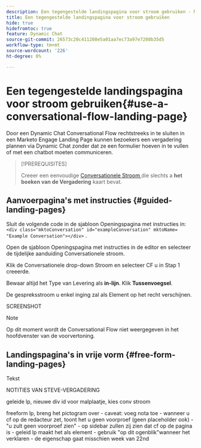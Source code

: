 ```yaml
---
description: Een tegengestelde landingspagina voor stroom gebruiken - Marketo Docs - Productdocumentatie
title: Een tegengestelde landingspagina voor stroom gebruiken
hide: true
hidefromtoc: true
feature: Dynamic Chat
source-git-commit: 26573c20c411208e5a01aa7ec73a97e7208b35d5
workflow-type: tm+mt
source-wordcount: '226'
ht-degree: 0%

---
```


# Een tegengestelde landingspagina voor stroom gebruiken{#use-a-conversational-flow-landing-page}

Door een Dynamic Chat Conversational Flow rechtstreeks in te sluiten in een Marketo Engage Landing Page kunnen bezoekers een vergadering plannen via Dynamic Chat zonder dat ze een formulier hoeven in te vullen of met een chatbot moeten communiceren.

>[!PREREQUISITES]
>
>Creeer een eenvoudige [ Conversationele Stroom ](/help/marketo/product-docs/demand-generation/dynamic-chat/automated-chat/create-a-conversational-flow.md) die slechts a **het boeken van de Vergadering** kaart bevat.

## Aanvoerpagina&#39;s met instructies {#guided-landing-pages}

Sluit de volgende code in de sjabloon Openingspagina met instructies in: `<div class="mktoConversation" id="exampleConversation" mktoName= "Example Conversation"></div>` .

Open de sjabloon Openingspagina met instructies in de editor en selecteer de tijdelijke aanduiding Conversationele stroom.

Klik de Conversationele drop-down Stroom en selecteer CF u in Stap 1 creeerde.

Bewaar altijd het Type van Levering als **in-lijn**. Klik **Tussenvoegsel**.

De gespreksstroom u enkel inging zal als Element op het recht verschijnen.

SCREENSHOT

>[!NOTE]
>
>Op dit moment wordt de Conversational Flow niet weergegeven in het hoofdvenster van de voorvertoning.

## Landingspagina&#39;s in vrije vorm {#free-form-landing-pages}

Tekst


NOTITIES VAN STEVE-VERGADERING

geleide lp, nieuwe div id voor malplaatje, kies conv stroom

freeform lp, breng het pictogram over - caveat: voeg nota toe - wanneer u cf op de redacteur zet, toont het u geen voorproef (geen placeholder ook) - &quot;u zult geen voorproef zien&quot; - op sidebar zullen zij zien dat cf op de pagina is - geleid lp maakt het als element - gebruik &quot;op dit ogenblik&quot;wanneer het verklaren - de eigenschap gaat misschien week van 22nd
